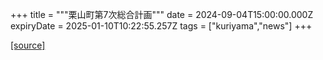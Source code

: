 +++
title = """栗山町第7次総合計画"""
date = 2024-09-04T15:00:00.000Z
expiryDate = 2025-01-10T10:22:55.257Z
tags = ["kuriyama","news"]
+++


[[source]](https://www.town.kuriyama.hokkaido.jp/soshiki/31/21905.html)
